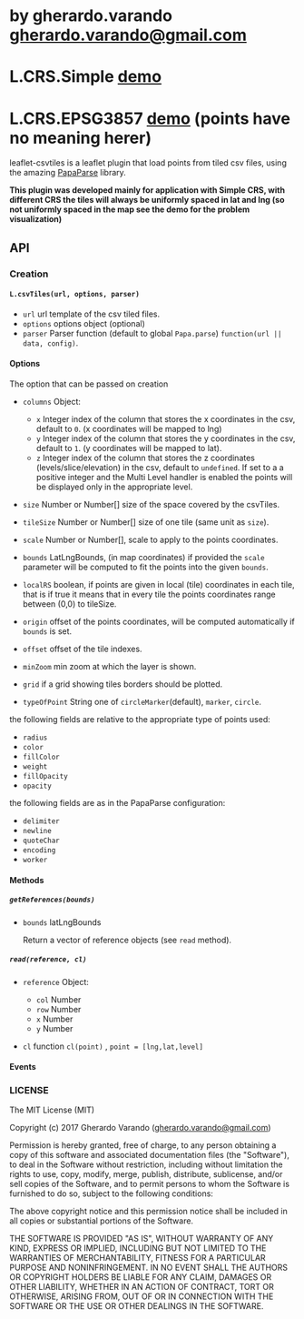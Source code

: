 # by gherardo.varando [gherardo.varando@gmail.com](mailto:gherardo.varando@gmail.com)

# L.CRS.Simple [demo](https://gherardovarando.github.io/leaflet-csvtiles/demo/index.html)

# L.CRS.EPSG3857 [demo](https://gherardovarando.github.io/leaflet-csvtiles/demo/index2.html) (points have no meaning herer)

leaflet-csvtiles is a leaflet plugin that load points from tiled csv files, using the amazing [PapaParse](http://papaparse.com/) library.

**This plugin was developed mainly for application with Simple CRS, with different CRS the tiles will always be uniformly spaced in lat and lng (so not uniformly spaced in the map see the demo for the problem visualization)**

## API

### Creation

#### `L.csvTiles(url, options, parser)`

- `url` url template of the csv tiled files.
- `options` options object (optional)
- `parser` Parser function (default to global `Papa.parse`) `function(url || data, config)`.

#### Options

The option that can be passed on creation

- `columns` Object:

  - `x` Integer index of the column that stores the x coordinates in the csv, default to `0`. (x coordinates will be mapped to lng)
  - `y` Integer index of the column that stores the y coordinates in the csv, default to `1`. (y coordinates will be mapped to lat).
  - `z` Integer index of the column that stores the z coordinates (levels/slice/elevation) in the csv, default to `undefined`. If set to a a positive integer and the Multi Level handler is enabled the points will be displayed only in the appropriate level.

- `size` Number or Number[] size of the space covered by the csvTiles.

- `tileSize` Number or Number[] size of one tile (same unit as `size`).
- `scale` Number or Number[], scale to apply to the points coordinates.
- `bounds` LatLngBounds, (in map coordinates) if provided the `scale` parameter will be computed to fit the points into the given `bounds`.
- `localRS` boolean, if points are given in local (tile) coordinates in each tile, that is if true it means that in every tile the points coordinates range between (0,0) to tileSize.
- `origin` offset of the points coordinates, will be computed automatically if `bounds` is set.
- `offset` offset of the tile indexes.
- `minZoom` min zoom at which the layer is shown.
- `grid` if a grid showing tiles borders should be plotted.
- `typeOfPoint` String one of `circleMarker`(default), `marker`, `circle`.

the following fields are relative to the appropriate type of points used:

- `radius`
- `color`
- `fillColor`
- `weight`
- `fillOpacity`
- `opacity`

the following fields are as in the PapaParse configuration:

- `delimiter`
- `newline`
- `quoteChar`
- `encoding`
- `worker`

#### Methods

##### `getReferences(bounds)`

- `bounds` latLngBounds

  Return a vector of reference objects (see `read` method).

##### `read(reference, cl)`

- `reference` Object:

  - `col` Number
  - `row` Number
  - `x` Number
  - `y` Number

- `cl` function `cl(point)` , `point = [lng,lat,level]`

#### Events

### LICENSE

The MIT License (MIT)

Copyright (c) 2017 Gherardo Varando (gherardo.varando@gmail.com)

Permission is hereby granted, free of charge, to any person obtaining a copy of this software and associated documentation files (the "Software"), to deal in the Software without restriction, including without limitation the rights to use, copy, modify, merge, publish, distribute, sublicense, and/or sell copies of the Software, and to permit persons to whom the Software is furnished to do so, subject to the following conditions:

The above copyright notice and this permission notice shall be included in all copies or substantial portions of the Software.

THE SOFTWARE IS PROVIDED "AS IS", WITHOUT WARRANTY OF ANY KIND, EXPRESS OR IMPLIED, INCLUDING BUT NOT LIMITED TO THE WARRANTIES OF MERCHANTABILITY, FITNESS FOR A PARTICULAR PURPOSE AND NONINFRINGEMENT. IN NO EVENT SHALL THE AUTHORS OR COPYRIGHT HOLDERS BE LIABLE FOR ANY CLAIM, DAMAGES OR OTHER LIABILITY, WHETHER IN AN ACTION OF CONTRACT, TORT OR OTHERWISE, ARISING FROM, OUT OF OR IN CONNECTION WITH THE SOFTWARE OR THE USE OR OTHER DEALINGS IN THE SOFTWARE.
